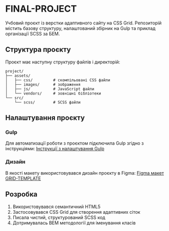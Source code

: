 # FINAL-PROJECT

Учбовий проєкт із верстки адаптивного сайту на CSS Grid. Репозиторій містить базову структуру, налаштований збірник на Gulp та приклад організації SCSS за БЕМ.

## Структура проєкту

Проєкт має наступну структуру файлів і директорій:

```
project/
├── assets/
│   ├── css/         # скомпільовані CSS файли
│   ├── images/      # зображення
│   ├── js/          # JavaScript файли
│   └── vendors/     # зовнішні бібліотеки
└── src/
    └── scss/        # SCSS файли
```

## Налаштування проєкту

### Gulp

Для автоматизації роботи з проєктом підключила Gulp згідно з інструкціями:
[Інструкції з налаштування Gulp](https://github.com/FomenkoAndrey/gulp-training/tree/master)

### Дизайн

В якості макету використовувався дизайн проєкту в Figma:
[Figma макет GRID-TEMPLATE](https://www.figma.com/design/Xzmk5hBhdY8HsmcBkiuo1B/grid-template?m=auto&t=ytF7Gf4G7xPeQy7M-6)

## Розробка

1. Використовувався семантичний HTML5
2. Застосовувався CSS Grid для створення адаптивних сіток
3. Писала чистий, структурований SCSS код
4. Дотримувалась BEM методології для іменування класів
